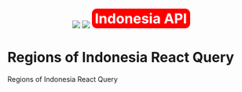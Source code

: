 <p align="center">
  <a href="http://www.npmjs.com/package/@regions-of-indonesia/react-query"><img src="https://img.shields.io/npm/v/@regions-of-indonesia/react-query" /></a>
  <a href="https://bundlephobia.com/package/@regions-of-indonesia/react-query"><img src="https://img.shields.io/bundlephobia/minzip/@regions-of-indonesia/react-query" /></a>
  <a href="https://indonesia-api.netlify.app/regions-of-indonesia"><img src="https://raw.githubusercontent.com/indonesia-api/indonesia-api/main/public/Badge.svg?sanitize=true" /></a>
</p>

# Regions of Indonesia React Query

Regions of Indonesia React Query
